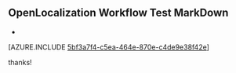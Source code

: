 ## OpenLocalization Workflow Test MarkDown
* 

[AZURE.INCLUDE [5bf3a7f4-c5ea-464e-870e-c4de9e38f42e](calleeMd1.md)]

 
thanks!